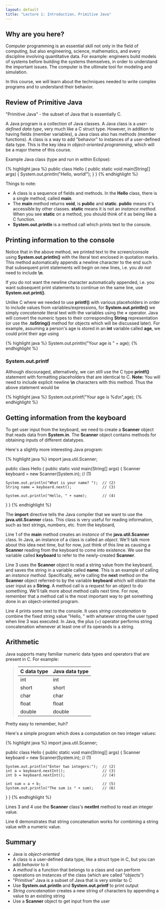 ```yaml
---
layout: default
title: "Lecture 1: Introduction, Primitive Java"
---
```


## Why are you here?

Computer programming is an essential skill not only in the field of computing, but also engineering, science, mathematics, and every discipline involving quantitative data. For example: engineers build models of systems before building the systems themselves, in order to understand the important issues. The computer is the ultimate tool for modeling and simulation.

In this course, we will learn about the techniques needed to write complex programs and to understand their behavior.

## Review of Primitive Java 

"Primitive Java" - the subset of Java that is essentially C.

A Java program is a collection of Java classes. A Java class is a *user-defined data type*, very much like a C struct type. However, in addition to having fields (member variables), a Java class also has methods (member functions). A class is a way to add "behavior" to instances of a user-defined data type. This is the key idea in *object-oriented programming*, which will be a major theme of this course.

Example Java class (type and run in within Eclipse):

{% highlight java %}
public class Hello {
  public static void main(String[] args) {
    System.out.println("Hello, world!");
  }
}
{% endhighlight %}

Things to note:

-   A class is a sequence of fields and methods. In the **Hello** class, there is a single method, called **main**.
-   The **main** method returns **void**, is **public** and **static**. **public** means it's accessible by other classes. **static** means it is not an *instance method*. When you see **static** on a method, you should think of it as being like a C function.
-   **System.out.println** is a method call which prints text to the console.

## Printing information to the console

Notice that in the above method, we printed text to the screen/console using **System.out.println()** with the literal text enclosed in quotation marks. This method automatically appends a newline character to the end such that subsequent print statements will begin on new lines, i.e. you *do not* need to include **\n**.

If you do not want the newline character automatically appended, i.e. you want subsequent print statements to continue on the same line, use **System.out.print()**.

Unlike C where we needed to use **printf()** with various placeholders in order to include values from variables/expressions, for **System.out.println()** we simply *concatenate* literal text with the variables using the **+** operator. Java will convert the numeric types to their corresponding **String** representation (or use the **.toString()** method for objects which will be discussed later). For example, assuming a person's age is stored in an **int** variable called **age**, we could print their age using

{% highlight java %}
  System.out.println("Your age is " + age);
{% endhighlight %}

### System.out.printf

Although discouraged, alternatively, we can still use the C type **printf()** statement with formatting placeholders that are identical to C. **Note:** You will need to include explicit newline **\n** characters with this method. Thus the above statement would be

{% highlight java %}
  System.out.printf("Your age is %d\n",age);
{% endhighlight %}


## Getting information from the keyboard

To get user input from the keyboard, we need to create a **Scanner** object that reads data from **System.in**. The **Scanner** object contains methods for obtaining inputs of different datatypes.

Here's a slightly more interesting Java program:

{% highlight java %}
import java.util.Scanner;

public class Hello {
  public static void main(String[] args) {
    Scanner keyboard = new Scanner(System.in);  // (1)

    System.out.println("What is your name? ");  // (2)
    String name = keyboard.next();              // (3)

    System.out.println("Hello, " + name);       // (4)
  }
}
{% endhighlight %}

The **import** directive tells the Java compiler that we want to use the **java.util.Scanner** class. This class is very useful for reading information, such as text strings, numbers, etc. from the keyboard,

Line 1 of the **main** method creates an *instance* of the **java.util.Scanner** class. In Java, an instance of a class is called an *object*. We'll talk more about this idea next time, but for now, just think of this line as causing a **Scanner** reading from the keyboard to come into existence. We use the variable called **keyboard** to refer to the newly-created **Scanner**.

Line 3 uses the **Scanner** object to read a string value from the keyboard, and saves the string in a variable called **name**. This is an example of calling an *instance method*. Specifically, we're calling the **next** method on the **Scanner** object referred-to by the variable **keyboard** which will obtain the user input as a **String**. A method call is a request for an object to do something. We'll talk more about method calls next time. For now, remember that a method call is the most important way to get something done in an object-oriented program.

Line 4 prints some text to the console. It uses *string concatenation* to combine the fixed string value "Hello, " with whatever string the user typed when line 3 was executed. In Java, the plus (+) operator performs string concatenation whenever at least one of its operands is a string.

## Arithmetic

Java supports many familiar numeric data types and operators that are present in C. For example:

> C data type|Java data type
> -----------|--------------
> int|int
> short|short
> char|char
> float|float
> double|double

Pretty easy to remember, huh?

Here's a simple program which does a computation on two integer values:

{% highlight java %}
import java.util.Scanner;

public class Hello {
  public static void main(String[] args) {
    Scanner keyboard = new Scanner(System.in);  // (1)

    System.out.println("Enter two integers:");  // (2)
    int a = keyboard.nextInt();                 // (3)
    int b = keyboard.nextInt();                 // (4)

    int sum = a + b;                            // (5)
    System.out.println("The sum is " + sum);    // (6)
  }
}
{% endhighlight %}

Lines 3 and 4 use the **Scanner** class's **nextInt** method to read an integer value.

Line 6 demonstrates that string concatenation works for combining a string value with a numeric value.

## Summary

-   Java is *object-oriented*
-   A class is a user-defined data type, like a struct type in C, but you can add *behavior* to it
-   A *method* is a function that belongs to a class and can perform operations on instances of the class (which are called "objects")
-   "Primitive" Java is a subset of Java that is very similar to C
-   Use **System.out.println** and **System.out.printf** to print output
-   *String concatenation* creates a new string of characters by appending a value to an existing string
-   Use a **Scanner** object to get input from the user

